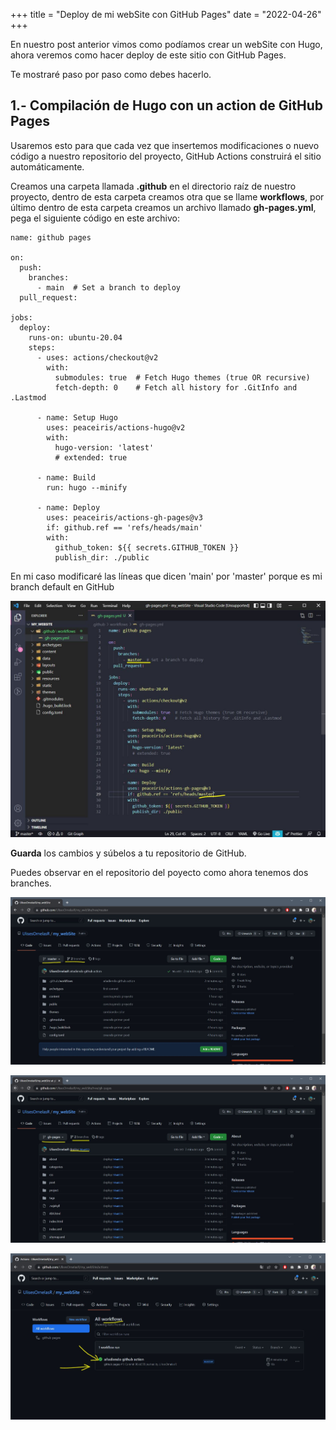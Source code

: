 +++
title = "Deploy de mi webSite con GitHub Pages"
date = "2022-04-26"
+++

En nuestro post anterior vimos como podíamos crear un webSite con Hugo, ahora veremos como hacer deploy de este sitio con GitHub Pages.
<!--more-->
Te mostraré paso por paso como debes hacerlo.

## 1.- Compilación de Hugo con un action de GitHub Pages

Usaremos esto para que cada vez que insertemos modificaciones o nuevo código a nuestro repositorio del proyecto, GitHub
Actions construirá el sitio automáticamente.

Creamos una carpeta llamada **.github** en el directorio raíz de nuestro proyecto, dentro de esta carpeta creamos otra que se llame **workflows**, por último dentro de esta carpeta creamos un archivo llamado **gh-pages.yml**, pega el siguiente código en este archivo:

```texto
name: github pages

on:
  push:
    branches:
      - main  # Set a branch to deploy
  pull_request:

jobs:
  deploy:
    runs-on: ubuntu-20.04
    steps:
      - uses: actions/checkout@v2
        with:
          submodules: true  # Fetch Hugo themes (true OR recursive)
          fetch-depth: 0    # Fetch all history for .GitInfo and .Lastmod

      - name: Setup Hugo
        uses: peaceiris/actions-hugo@v2
        with:
          hugo-version: 'latest'
          # extended: true

      - name: Build
        run: hugo --minify

      - name: Deploy
        uses: peaceiris/actions-gh-pages@v3
        if: github.ref == 'refs/heads/main'
        with:
          github_token: ${{ secrets.GITHUB_TOKEN }}
          publish_dir: ./public
```

En mi caso modificaré las líneas que dicen 'main' por 'master' porque es mi branch default en GitHub

![p1master](https://github.com/UlisesOrnelasR/assetsMy_blog/blob/master/deployGithubPages/p1master.JPG?raw=true)

**Guarda** los cambios y súbelos a tu repositorio de GitHub.

Puedes observar en el repositorio del poyecto como ahora tenemos dos branches.

![p1action](https://github.com/UlisesOrnelasR/assetsMy_blog/blob/master/deployGithubPages/p1action.JPG?raw=true)

![p1deploy](https://github.com/UlisesOrnelasR/assetsMy_blog/blob/master/deployGithubPages/p1deploy.JPG?raw=true)

![p2workflow](https://github.com/UlisesOrnelasR/assetsMy_blog/blob/master/deployGithubPages/p1workflow.JPG?raw=true)